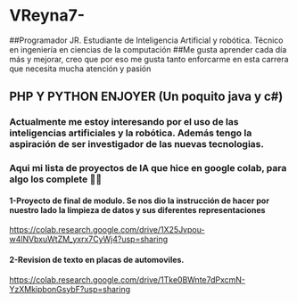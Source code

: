 # VReyna7-

##Programador JR. Estudiante de Inteligencia Artificial y robótica. Técnico en ingeniería en ciencias de la computación 
##Me gusta aprender cada día más y mejorar, creo que por eso me gusta tanto enforcarme en esta carrera que necesita mucha atención y pasión
## PHP Y PYTHON ENJOYER (Un poquito java y c#)

### Actualmente me estoy interesando por el uso de las inteligencias artificiales y la robótica. Además tengo la aspiración de ser investigador de las nuevas tecnologias.
 
### Aqui mi lista de  proyectos de IA que hice en google colab, para algo los complete 🐱‍👤 

#### 1-Proyecto de final de modulo. Se nos dio la instrucción de hacer por nuestro lado la limpieza de datos y sus diferentes representaciones
https://colab.research.google.com/drive/1X25Jvpou-w4lNVbxuWtZM_yxrx7CyWj4?usp=sharing
#### 2-Revision de texto en placas de automoviles.
https://colab.research.google.com/drive/1Tke0BWnte7dPxcmN-YzXMkipbonGsybF?usp=sharing
